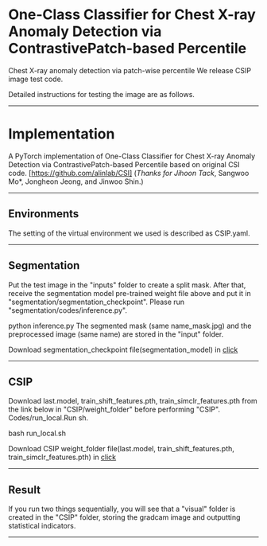 
# One-Class Classifier for Chest X-ray Anomaly Detection via ContrastivePatch-based Percentile

Chest X-ray anomaly detection via patch-wise percentile
We release CSIP image test code.


Detailed instructions for testing the image are as follows.

------

# Implementation

A PyTorch implementation of One-Class Classifier for Chest X-ray Anomaly Detection via ContrastivePatch-based Percentile based on original CSI code.
[https://github.com/alinlab/CSI] (*Thanks for Jihoon Tack*, Sangwoo Mo*, Jongheon Jeong, and Jinwoo Shin.)


------
## Environments

The setting of the virtual environment we used is described as CSIP.yaml.

------
## Segmentation

Put the test image in the "inputs" folder to create a split mask. After that, receive the segmentation model pre-trained weight file above and put it in "segmentation/segmentation_checkpoint". Please run "segmentation/codes/inference.py".

python inference.py 
The segmented mask (same name_mask.jpg) and the preprocessed image (same name) are stored in the "input" folder.

Download segmentation_checkpoint file(segmentation_model) in [click](https://drive.google.com/drive/folders/1WvvwwY3O9ItcZ8G6Y71D3g3GWK0mNsSW?usp=sharing) 

------
## CSIP

Download last.model, train_shift_features.pth, train_simclr_features.pth from the link below in "CSIP/weight_folder" before performing "CSIP". Codes/run_local.Run sh.

bash run_local.sh

Download CSIP weight_folder file(last.model, train_shift_features.pth, train_simclr_features.pth) in [click](https://drive.google.com/drive/folders/1GBM8zIFwYi0OodXLenJQDCGF6VNELF80?usp=sharing)

------
## Result

If you run two things sequentially, you will see that a "visual" folder is created in the "CSIP" folder, storing the gradcam image and outputting statistical indicators.

------





